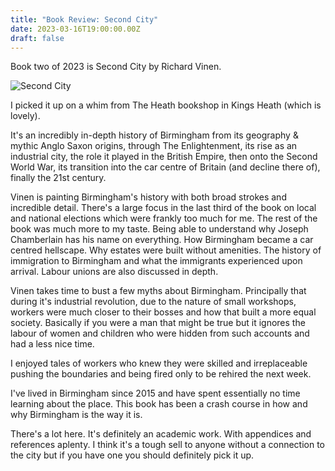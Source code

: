 ```yaml
---
title: "Book Review: Second City"
date: 2023-03-16T19:00:00.00Z
draft: false
---
```


Book two of 2023 is Second City by Richard Vinen.

![Second City](/content/images/2023/03/second-city.jpg)

I picked it up on a whim from The Heath bookshop in Kings Heath (which is lovely). 

It's an incredibly in-depth history of Birmingham from its geography & mythic Anglo Saxon origins, through The Enlightenment, its rise as an industrial city, the role it played in the British Empire, then onto the Second World War, its transition into the car centre of Britain (and decline there of), finally the 21st century. 

Vinen is painting Birmingham's history with both broad strokes and incredible detail. There's a large focus in the last third of the book on local and national elections which were frankly too much for me. The rest of the book was much more to my taste. Being able to understand why Joseph Chamberlain has his name on everything. How Birmingham became a car centred hellscape. Why estates were built without amenities. The history of immigration to Birmingham and what the immigrants experienced upon arrival. Labour unions are also discussed in depth.

Vinen takes time to bust a few myths about Birmingham. Principally that during it's industrial revolution, due to the nature of small workshops, workers were much closer to their bosses and how that built a more equal society. Basically if you were a man that might be true but it ignores the labour of women and children who were hidden from such accounts and had a less nice time.

I enjoyed tales of workers who knew they were skilled and irreplaceable pushing the boundaries and being fired only to be rehired the next week.

I've lived in Birmingham since 2015 and have spent essentially no time learning about the place. This book has been a crash course in how and why Birmingham is the way it is.

There's a lot here. It's definitely an academic work. With appendices and references aplenty. I think it's a tough sell to anyone without a connection to the city but if you have one you should definitely pick it up.
